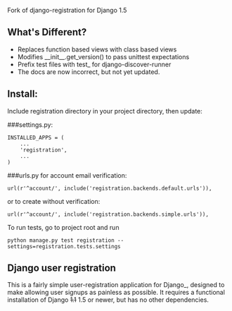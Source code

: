 Fork of django-registration for Django 1.5

What's Different?
-----------------------
* Replaces function based views with class based views
* Modifies \_\_init\_\_.get_version() to pass unittest expectations
* Prefix test files with test_ for django-discover-runner
* The docs are now incorrect, but not yet updated.


Install:
-----------------------

Include registration directory in your project directory, then update:

###settings.py:

    INSTALLED_APPS = (
        ...
        'registration',
        ...
    )

###urls.py
for account email verification:

    url(r'^account/', include('registration.backends.default.urls')),

 or to create without verification:

    url(r'^account/', include('registration.backends.simple.urls')), 

To run tests, go to project root and run

    python manage.py test registration --settings=registration.tests.settings


Django user registration
-----------------------

This is a fairly simple user-registration application for Django_,
designed to make allowing user signups as painless as possible. It
requires a functional installation of Django <del>1.1</del> 1.5 or newer, but has no
other dependencies.
